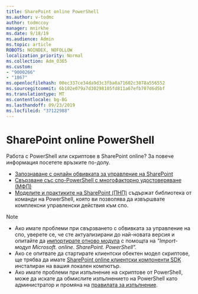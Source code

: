```yaml
---
title: SharePoint online PowerShell
ms.author: v-todmc
author: todmccoy
manager: mnirkhe
ms.date: 9/18/19
ms.audience: Admin
ms.topic: article
ROBOTS: NOINDEX, NOFOLLOW
localization_priority: Normal
ms.collection: Adm_O365
ms.custom:
- "9000266"
- "1867"
ms.openlocfilehash: 00ec337ce34da9d3c3fba0a71602c3078a556552
ms.sourcegitcommit: 6b102e079a7d30298105fd811a67efb707d6d5bf
ms.translationtype: MT
ms.contentlocale: bg-BG
ms.lasthandoff: 09/23/2019
ms.locfileid: "37122988"
---
```

# <a name="sharepoint-online-powershell"></a>SharePoint online PowerShell

Работа с PowerShell или скриптове в SharePoint online? За повече информация посетете връзките по-долу.
- [Запознаване с онлайн обвивката за управление на SharePoint](https://docs.microsoft.com/powershell/sharepoint/sharepoint-online/connect-sharepoint-online?view=sharepoint-ps)
- [Свързване със спо-PowerShell с многофакторно удостоверяване (МФП)](https://docs.microsoft.com/powershell/sharepoint/sharepoint-online/connect-sharepoint-online?view=sharepoint-ps#to-connect-with-multifactor-authentication-mfa)
- [Моделите и практиките на SharePoint (ПНП)](https://docs.microsoft.com/powershell/sharepoint/sharepoint-pnp/sharepoint-pnp-cmdlets?view=sharepoint-ps) съдържат библиотека от команди на PowerShell, която ви позволява да извършвате комплексни управленски действия към спо.

> [!NOTE]
> - Ако имате проблеми при свързването с обвивката за управление на спо, уверете се, че сте актуализирани до най-новата версия и опитайте да [импортирате отново модула](https://docs.microsoft.com/powershell/developer/module/importing-a-powershell-module) с помощта на *"Import-модул Microsoft. online. SharePoint. PowerShell".*
> - Ако се опитвате да стартирате клиентски обектен модел скриптове, ще трябва да имате [SharePoint online клиентски компоненти SDK](https://www.microsoft.com/download/details.aspx?id=42038) инсталиран на вашия локален компютър.
> - Ако имате проблеми при изпълнение на скриптове от PowerShell, може да искате да обмислите изпълнението на PowerShell като администратор и промяна на [правилата за изпълнение](https://docs.microsoft.com/powershell/module/microsoft.powershell.core/about/about_execution_policies?view=powershell-6).